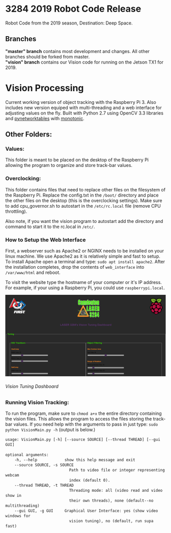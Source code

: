 # 3284 2019 Robot Code Release
Robot Code from the 2019 season, Destination: Deep Space.
## Branches
**"master" branch** contains most development and changes. All other branches should be forked from master.
<br>
**"vision" branch** contains our Vision code for running on the Jetson TX1 for 2019.
<br>
# Vision Processing
Current working version of object tracking with the Raspberry Pi 3. Also includes new version equiped
with multi-threading and a web interface for adjusting values on the fly. Built with Python 2.7 using OpenCV 3.3 libraries and [pynetworktables](https://github.com/robotpy/pynetworktables) with [monotonic](https://pypi.org/project/monotonic/#files).
## Other Folders:
###  Values:
  This folder is meant to be placed on the desktop of the Raspberry Pi allowing the program
  to organize and store track-bar values.
###  Overclocking:
  This folder contains files that need to replace other files on the filesystem of the Raspberry Pi.
  Replace the config.txt in the `/boot/` directory and place the other files on the desktop (this is the overclocking settings).
  Make sure to add cpu_governor.sh to autostart in the `/etc/rc.local` file (remove CPU throttling).
    
Also note, if you want the vision program to autostart add the directory and command to start it to the rc.local in `/etc/`.

###  How to Setup the Web Interface
First, a webserver such as Apache2 or NGINX needs to be installed on your linux machine. We use Apache2 as it is relatively simple and fast to setup. To install Apache open a terminal and type: `sudo apt install apache2`. After the installation completes, drop the contents of `web_interface` into `/var/www/html` and reboot. 
  
To visit the website type the hostname of your computer or it's IP address. For example, if your using a Raspberry Pi, you could use `raspberrypi.local`.
  
![alt text](https://github.com/LASER3284/2019-Robot-Code/blob/vision/web_interface/Capture.PNG)
###### Vision Tuning Dashboard

### Running Vision Tracking:
To run the program, make sure to `chmod a+x` the entire directory containing the vision files. This allows the program to access the files storing the track-bar values. If you need help with the arguments to pass in just type: `sudo python VisionMain.py -h` (output is below.)
    
```console
usage: VisionMain.py [-h] [--source SOURCE] [--thread THREAD] [--gui GUI]

optional arguments:
    -h, --help            show this help message and exit
    --source SOURCE, -s SOURCE
                            Path to video file or integer representing webcam
                            index (default 0).
    --thread THREAD, -t THREAD
                            Threading mode: all (video read and video show in
                            their own threads), none (default--no multithreading)
    --gui GUI, -g GUI     Graphical User Interface: yes (show video windows for 
                            vision tuning), no (default, run supa fast)
```
